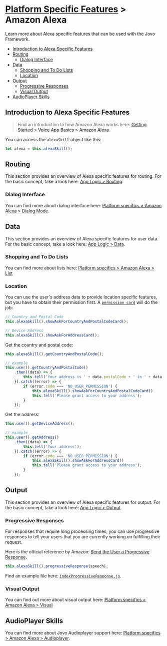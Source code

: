 # [Platform Specific Features](../) > Amazon Alexa

Learn more about Alexa specific features that can be used with the Jovo Framework.

* [Introduction to Alexa Specific Features](#introduction-to-alexa-specific-features)
* [Routing](#routing)
  * [Dialog Interface](#dialog-interface)
* [Data](#data)
  * [Shopping and To Do Lists](#shopping-and-to-do-lists)
  * [Location](#location)
* [Output](#output)
  * [Progressive Responses](#progressive-responses)
  * [Visual Output](#visual-output)
* [AudioPlayer Skills](#audioplayer-skills)

## Introduction to Alexa Specific Features

> Find an introduction to how Amazon Alexa works here: [Getting Started > Voice App Basics > Amazon Alexa](.../01_getting-started/voice-app-basics.md/#amazon-alexa).

You can access the `alexaSkill` object like this:

```javascript
let alexa = this.alexaSkill();
```


## Routing

This section provides an overview of Alexa specific features for routing. For the basic concept, take a look here: [App Logic > Routing](.../04_app-logic/01_routing).

### Dialog Interface

You can find more about dialog interface here: [Platform specifics > Amazon Alexa > Dialog Mode](./dialog.md).


## Data

This section provides an overview of Alexa specific features for user data. For the basic concept, take a look here: [App Logic > Data](.../04_app-logic/02_data).

### Shopping and To Do Lists

You can find more about lists here: [Platform specifics > Amazon Alexa > List](./list.md)

### Location

You can use the user's address data to provide location specific features, but you have to obtain their permission first.
A [`permission card`](./visual.md#permission-card) will do the job:

```javascript
// Country and Postal Code
this.alexaSkill().showAskForCountryAndPostalCodeCard();

// Device Address
this.alexaSkill().showAskForAddressCard();
```

Get the country and postal code:

```javascript
this.alexaSkill().getCountryAndPostalCode();

// example
this.user().getCountryAndPostalCode()
    .then((data) => {
        this.tell('Your address is ' + data.postalCode + ' in ' + data.countryCode);
    }).catch((error) => {
        if (error.code === 'NO_USER_PERMISSION') {
            this.alexaSkill().showAskForCountryAndPostalCodeCard()
            this.tell('Please grant access to your address');
        }
    });
```

Get the address:

```javascript
this.user().getDeviceAddress();

// example
this.user().getAddress()
    .then((data) => {
        this.tell('Your address');
    }).catch((error) => {
        if (error.code === 'NO_USER_PERMISSION') {
            this.alexaSkill().showAskForAddressCard()
            this.tell('Please grant access to your address');
        }
    });
```


## Output

This section provides an overview of Alexa specific features for output. For the basic concept, take a look here: [App Logic > Output](.../04_app-logic/03_output).

### Progressive Responses

For responses that require long processing times, you can use progressive responses to tell your users that you are currently working on fulfilling their request.

Here is the official reference by Amazon: [Send the User a Progressive Response](https://developer.amazon.com/docs/custom-skills/send-the-user-a-progressive-response.html).

```javascript
this.alexaSkill().progressiveResponse(speech);
```

Find an example file here: [`indexProgressiveResponse.js`](../../../examples/alexa_specific/indexProgressiveResponse.js).

### Visual Output

You can find out more about visual output here: [Platform specifics > Amazon Alexa > Visual](./visual.md)


## AudioPlayer Skills

You can find more about Jovo Audioplayer support here: [Platform specifics > Amazon Alexa > Audioplayer](./audioplayer.md).
